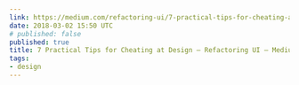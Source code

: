 ```yaml
---
link: https://medium.com/refactoring-ui/7-practical-tips-for-cheating-at-design-40c736799886
date: 2018-03-02 15:50 UTC
# published: false
published: true
title: 7 Practical Tips for Cheating at Design – Refactoring UI – Medium
tags:
- design
---
```



